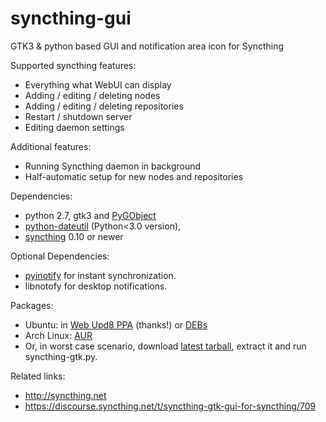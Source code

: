 syncthing-gui
=============

GTK3 &amp; python based GUI and notification area icon for Syncthing

Supported syncthing features:
- Everything what WebUI can display
- Adding / editing / deleting nodes
- Adding / editing / deleting repositories
- Restart / shutdown server
- Editing daemon settings

Additional features:
- Running Syncthing daemon in background
- Half-automatic setup for new nodes and repositories

Dependencies:  
- python 2.7, gtk3 and <a href=https://live.gnome.org/PyGObject>PyGObject</a>
- <a href="http://labix.org/python-dateutil">python-dateutil</a> (Python&lt;3.0 version),
- <a href="http://syncthing.net">syncthing</a> 0.10 or newer

Optional Dependencies:  
- <a href="https://github.com/seb-m/pyinotify/wiki">pyinotify</a> for instant synchronization.
- libnotofy for desktop notifications.


Packages:
- Ubuntu: in <a href="https://launchpad.net/~nilarimogard/+archive/ubuntu/webupd8/">Web Upd8 PPA</a> (thanks!) or <a href="http://ppa.launchpad.net/nilarimogard/webupd8/ubuntu/pool/main/s/syncthing-gtk/">DEBs</a>
- Arch Linux: <a href="https://aur.archlinux.org/packages/syncthing-gtk/">AUR</a>
- Or, in worst case scenario, download <a href="https://github.com/kozec/syncthing-gui/releases/latest">latest tarball</a>, extract it and run syncthing-gtk.py.

Related links:
- http://syncthing.net
- https://discourse.syncthing.net/t/syncthing-gtk-gui-for-syncthing/709
